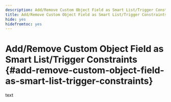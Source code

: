 ```yaml
---
description: Add/Remove Custom Object Field as Smart List/Trigger Constraints - Marketo Docs - Product Documentation
title: Add/Remove Custom Object Field as Smart List/Trigger Constraints
hide: yes
hidefromtoc: yes
---
```

# Add/Remove Custom Object Field as Smart List/Trigger Constraints {#add-remove-custom-object-field-as-smart-list-trigger-constraints}

text
